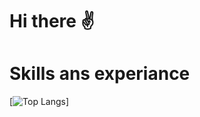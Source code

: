 # Hi there :v:

# Skills ans experiance
[![Top Langs](https://github-readme-stats.vercel.app/api/top-langs/?username=mariuszgit&layout=compact)]


